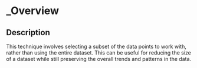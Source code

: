 # _Overview

## Description

This technique involves selecting a subset of the data points to work with, rather than using the entire dataset. This can be useful for reducing the size of a dataset while still preserving the overall trends and patterns in the data.
